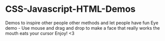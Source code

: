 # CSS-Javascript-HTML-Demos
Demos to inspire other people other methods and let people have fun
Eye demo - Use mouse and drag and drop to make a face that really works the mouth eats your cursor Enjoy! <3
